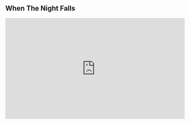 <style>
#container{
background-color:#363537;
}
</style>

## When The Night Falls
<iframe id="video" width="560" height="315" src="https://www.youtube.com/embed/N9QAmtcEkLo/" frameborder="0" allow="autoplay; encrypted-media" allowfullscreen=""></iframe>
